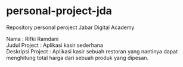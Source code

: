 # personal-project-jda
Repository personal peroject Jabar Digital Academy

Nama : Rifki Ramdani<br>
Judul Project : Aplikasi kasir sederhana<br>
Deskripsi Project : Aplikasi kasir sebuah restoran yang nantinya dapat menghitung total harga dari sebuah produk yang dipesan.<br> 
